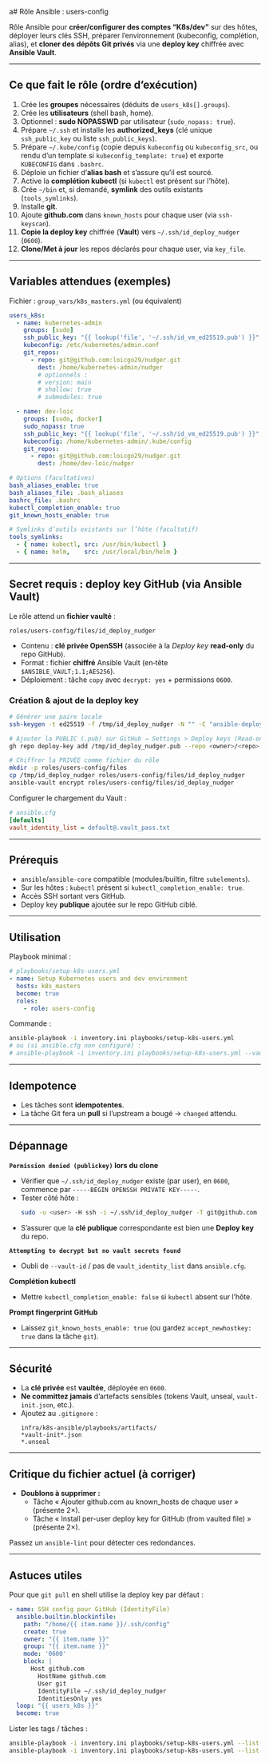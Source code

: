 a# Rôle Ansible : users-config

Rôle Ansible pour **créer/configurer des comptes “K8s/dev”** sur des hôtes, déployer leurs clés SSH, préparer l’environnement (kubeconfig, complétion, alias), et **cloner des dépôts Git privés** via une **deploy key** chiffrée avec **Ansible Vault**.

---

## Ce que fait le rôle (ordre d’exécution)

1. Crée les **groupes** nécessaires (déduits de `users_k8s[].groups`).
2. Crée les **utilisateurs** (shell bash, home).
3. Optionnel : **sudo NOPASSWD** par utilisateur (`sudo_nopass: true`).
4. Prépare `~/.ssh` et installe les **authorized_keys** (clé unique `ssh_public_key` ou liste `ssh_public_keys`).
5. Prépare `~/.kube/config` (copie depuis `kubeconfig` ou `kubeconfig_src`, ou rendu d’un template si `kubeconfig_template: true`) et exporte `KUBECONFIG` dans `.bashrc`.
6. Déploie un fichier d’**alias bash** et s’assure qu’il est sourcé.
7. Active la **complétion kubectl** (si `kubectl` est présent sur l’hôte).
8. Crée `~/bin` et, si demandé, **symlink** des outils existants (`tools_symlinks`).
9. Installe **git**.
10. Ajoute **github.com** dans `known_hosts` pour chaque user (via `ssh-keyscan`).
11. **Copie la deploy key** chiffrée (**Vault**) vers `~/.ssh/id_deploy_nudger` (`0600`).
12. **Clone/Met à jour** les repos déclarés pour chaque user, via `key_file`.

---

## Variables attendues (exemples)

Fichier : `group_vars/k8s_masters.yml` (ou équivalent)

```yaml
users_k8s:
  - name: kubernetes-admin
    groups: [sudo]
    ssh_public_key: "{{ lookup('file', '~/.ssh/id_vm_ed25519.pub') }}"
    kubeconfig: /etc/kubernetes/admin.conf
    git_repos:
      - repo: git@github.com:loicgo29/nudger.git
        dest: /home/kubernetes-admin/nudger
        # optionnels :
        # version: main
        # shallow: true
        # submodules: true

  - name: dev-loic
    groups: [sudo, docker]
    sudo_nopass: true
    ssh_public_key: "{{ lookup('file', '~/.ssh/id_vm_ed25519.pub') }}"
    kubeconfig: /home/kubernetes-admin/.kube/config
    git_repos:
      - repo: git@github.com:loicgo29/nudger.git
        dest: /home/dev-loic/nudger

# Options (facultatives)
bash_aliases_enable: true
bash_aliases_file: .bash_aliases
bashrc_file: .bashrc
kubectl_completion_enable: true
git_known_hosts_enable: true

# Symlinks d’outils existants sur l’hôte (facultatif)
tools_symlinks:
  - { name: kubectl, src: /usr/bin/kubectl }
  - { name: helm,    src: /usr/local/bin/helm }
```

---

## Secret requis : deploy key GitHub (via Ansible Vault)

Le rôle attend un **fichier vaulté** :

```
roles/users-config/files/id_deploy_nudger
```

- Contenu : **clé privée OpenSSH** (associée à la *Deploy key* **read‑only** du repo GitHub).
- Format : fichier **chiffré** Ansible Vault (en‑tête `$ANSIBLE_VAULT;1.1;AES256`).
- Déploiement : tâche `copy` avec `decrypt: yes` + permissions `0600`.

### Création & ajout de la deploy key

```bash
# Générer une paire locale
ssh-keygen -t ed25519 -f /tmp/id_deploy_nudger -N "" -C "ansible-deploy-nudger"

# Ajouter la PUBLIC (.pub) sur GitHub → Settings > Deploy keys (Read-only)
gh repo deploy-key add /tmp/id_deploy_nudger.pub --repo <owner>/<repo>

# Chiffrer la PRIVÉE comme fichier du rôle
mkdir -p roles/users-config/files
cp /tmp/id_deploy_nudger roles/users-config/files/id_deploy_nudger
ansible-vault encrypt roles/users-config/files/id_deploy_nudger
```

Configurer le chargement du Vault :

```ini
# ansible.cfg
[defaults]
vault_identity_list = default@.vault_pass.txt
```

---

## Prérequis

- `ansible`/`ansible-core` compatible (modules/builtin, filtre `subelements`).
- Sur les hôtes : `kubectl` présent si `kubectl_completion_enable: true`.
- Accès SSH sortant vers GitHub.
- Deploy key **publique** ajoutée sur le repo GitHub ciblé.

---

## Utilisation

Playbook minimal :

```yaml
# playbooks/setup-k8s-users.yml
- name: Setup Kubernetes users and dev environment
  hosts: k8s_masters
  become: true
  roles:
    - role: users-config
```

Commande :

```bash
ansible-playbook -i inventory.ini playbooks/setup-k8s-users.yml
# ou (si ansible.cfg non configuré) :
# ansible-playbook -i inventory.ini playbooks/setup-k8s-users.yml --vault-id default@.vault_pass.txt
```

---

## Idempotence

- Les tâches sont **idempotentes**.
- La tâche Git fera un **pull** si l’upstream a bougé → `changed` attendu.

---

## Dépannage

**`Permission denied (publickey)` lors du clone**
- Vérifier que `~/.ssh/id_deploy_nudger` existe (par user), en `0600`, commence par `-----BEGIN OPENSSH PRIVATE KEY-----`.
- Tester côté hôte :
  ```bash
  sudo -u <user> -H ssh -i ~/.ssh/id_deploy_nudger -T git@github.com
  ```
- S’assurer que la **clé publique** correspondante est bien une **Deploy key** du repo.

**`Attempting to decrypt but no vault secrets found`**
- Oubli de `--vault-id` / pas de `vault_identity_list` dans `ansible.cfg`.

**Complétion kubectl**
- Mettre `kubectl_completion_enable: false` si `kubectl` absent sur l’hôte.

**Prompt fingerprint GitHub**
- Laissez `git_known_hosts_enable: true` (ou gardez `accept_newhostkey: true` dans la tâche `git`).

---

## Sécurité

- La **clé privée** est **vaultée**, déployée en `0600`.
- **Ne committez jamais** d’artefacts sensibles (tokens Vault, unseal,
  `vault-init.json`, etc.).
- Ajoutez au `.gitignore` :
  ```
  infra/k8s-ansible/playbooks/artifacts/
  *vault-init*.json
  *.unseal
  ```

---

## Critique du fichier actuel (à corriger)

- **Doublons à supprimer :**
  - Tâche « Ajouter github.com au known_hosts de chaque user » (présente 2×).
  - Tâche « Install per-user deploy key for GitHub (from vaulted file) » (présente 2×).

Passez un `ansible-lint` pour détecter ces redondances.

---

## Astuces utiles

Pour que `git pull` en shell utilise la deploy key par défaut :

```yaml
- name: SSH config pour GitHub (IdentityFile)
  ansible.builtin.blockinfile:
    path: "/home/{{ item.name }}/.ssh/config"
    create: true
    owner: "{{ item.name }}"
    group: "{{ item.name }}"
    mode: '0600'
    block: |
      Host github.com
        HostName github.com
        User git
        IdentityFile ~/.ssh/id_deploy_nudger
        IdentitiesOnly yes
  loop: "{{ users_k8s }}"
  become: true
```

Lister les tags / tâches :

```bash
ansible-playbook -i inventory.ini playbooks/setup-k8s-users.yml --list-tags
ansible-playbook -i inventory.ini playbooks/setup-k8s-users.yml --list-tasks
```
